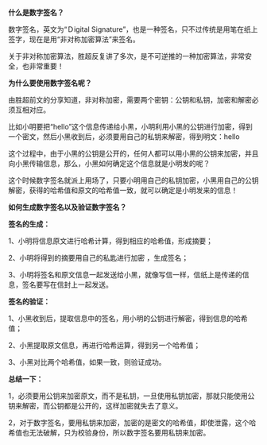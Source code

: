 **什么是数字签名？**



数字签名，英文为“Ｄigital Signature”，也是一种签名，只不过传统是用笔在纸上签字，现在是用“非对称加密算法”来签名。



关于非对称加密算法，胜超反复讲了多次，是不可逆推的一种加密算法，非常安全，也非常重要！







**为什么要使用数字签名呢？**



由胜超前文的分享知道，非对称加密，需要两个密钥：公钥和私钥，加密和解密必须互相对应。



比如小明要把“hello”这个信息传递给小黑，小明利用小黑的公钥进行加密，得到一个密文，然后小黑收到后，必须要用自己的私钥来解密，得到明文：hello



这个过程中，由于小黑的公钥是公开的，任何人都可以用小黑的公钥来加密，并且向小黑传输信息，那么，小黑如何确定这个信息就是小明发的呢？



这个时候数字签名就派上用场了，只要小明用自己的私钥加密，小黑用自己的公钥解密，获得的哈希值和原文的哈希值一致，就可以确定是小明发来的信息！





**如何生成数字签名以及验证数字签名？**





**签名的生成：**



1、小明将信息原文进行哈希计算，得到相应的哈希值，形成摘要；



2、小明将得到的摘要用自己的私匙进行加密 ，生成签名；



3、小明将签名和原文信息一起发送给小黑，就像写信一样，信纸上是传递的信息，签名要写在信封上一起发送。





**签名的验证：**



1、小黑收到后，提取信息中的签名，用小明的公钥进行解密，得到信息的哈希值；



2、小黑提取原文信息，再进行哈希运算，得到另一个哈希值；



3、小黑对比两个哈希值，如果一致，则验证成功。





**总结一下：**



1，必须要用公钥来加密原文，而不是私钥，一旦使用私钥加密，那就只能使用公钥来解密，而公钥都是公开的，这样加密就失去了意义。



2，对于数字签名，要用私钥来加密，加密的是密文的哈希值，即使泄露，这个哈希值也无法破解，只为校验身份，所以数字签名要用私钥来加密。

